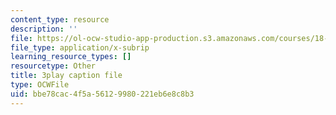 ```yaml
---
content_type: resource
description: ''
file: https://ol-ocw-studio-app-production.s3.amazonaws.com/courses/18-03sc-differential-equations-fall-2011/bbe78cac4f5a56129980221eb6e8c8b3_IrRgAWI6bmw.vtt
file_type: application/x-subrip
learning_resource_types: []
resourcetype: Other
title: 3play caption file
type: OCWFile
uid: bbe78cac-4f5a-5612-9980-221eb6e8c8b3
---
```

